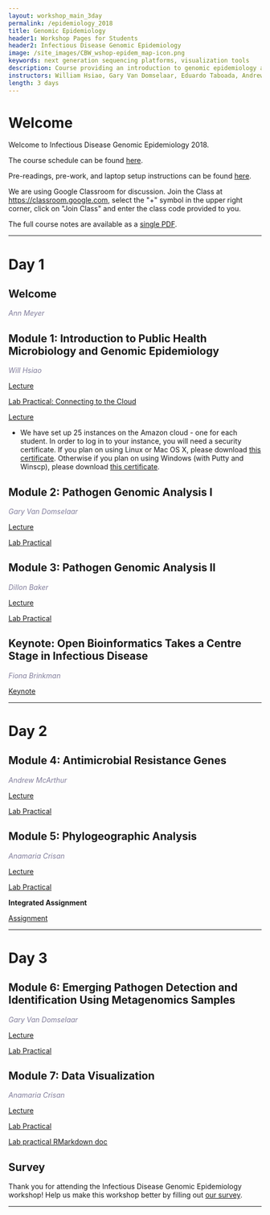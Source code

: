 ```yaml
---
layout: workshop_main_3day
permalink: /epidemiology_2018
title: Genomic Epidemiology
header1: Workshop Pages for Students
header2: Infectious Disease Genomic Epidemiology
image: /site_images/CBW_wshop-epidem_map-icon.png
keywords: next generation sequencing platforms, visualization tools 
description: Course providing an introduction to genomic epidemiology analysis followed by hands-on practical tutorials demonstrating the use of selected analysis tools. 
instructors: William Hsiao, Gary Van Domselaar, Eduardo Taboada, Andrew McArthur, Anamaria Crisan, Fiona Brinkman
length: 3 days
---
```

# Welcome <a id="welcome"></a>

Welcome to Infectious Disease Genomic Epidemiology 2018.  

The course schedule can be found [here](https://bioinformaticsdotca.github.io/epidemiology_2018_schedule).

Pre-readings, pre-work, and laptop setup instructions can be found [here](https://bioinformaticsdotca.github.io/epidemiology_2018_prework).<a id="preworkshop"></a>  

We are using Google Classroom for discussion. Join the Class at https://classroom.google.com, select the "+" symbol in the upper right corner, click on "Join Class" and enter the class code provided to you.

The full course notes are available as a [single PDF]().  

***

# Day 1 <a id="day1"></a>

## Welcome

*<font color="#827e9c">Ann Meyer</font>*

## Module 1: Introduction to Public Health Microbiology and Genomic Epidemiology

*<font color="#827e9c">Will Hsiao</font>*

[Lecture]()   

[Lab Practical: Connecting to the Cloud](http://bioinformaticsdotca.github.io/AWS_setup)

[Lecture](https://drive.google.com/a/bioinformatics.ca/file/d/1s5BmPE1OgQwnJFkFiD4yU04o7XyqdHLI/view?usp=sharing)  

* We have set up 25 instances on the Amazon cloud - one for each student. In order to log in to your instance, you will need a security certificate. If you plan on using Linux or Mac OS X, please download [this certificate](http://cbwmeta.dyndns.info/private/CBWNY.pem). Otherwise if you plan on using Windows (with Putty and Winscp), please download [this certificate](http://cbwmeta.dyndns.info/private/CBWNY.ppk).

## Module 2: Pathogen Genomic Analysis I

*<font color="#827e9c">Gary Van Domselaar</font>*

[Lecture]()  

[Lab Practical](http://bioinformaticsdotca.github.io/genomic_epidemiology_2017_PGA_1)

## Module 3: Pathogen Genomic Analysis II

*<font color="#827e9c">Dillon Baker</font>*

[Lecture]()  
 
[Lab Practical](http://bioinformaticsdotca.github.io/GenEpi_2017_module3_lab)  

## Keynote: Open Bioinformatics Takes a Centre Stage in Infectious Disease  

*<font color="#827e9c">Fiona Brinkman</font>*  

[Keynote]()  

***

# Day 2 <a id="day2"></a>

## Module 4: Antimicrobial Resistance Genes  

*<font color="#827e9c">Andrew McArthur</font>*

[Lecture]()  
  
[Lab Practical](http://bioinformaticsdotca.github.io/GenEpi_2017_module4_lab)

## Module 5: Phylogeographic Analysis

*<font color="#827e9c">Anamaria Crisan</font>*

[Lecture]()   

[Lab Practical](http://bioinformaticsdotca.github.io/GenEpi_2017_module5_lab)

**Integrated Assignment**  

[Assignment](http://bioinformaticsdotca.github.io/GenEpi_2017_day2_assignment)  

***

# Day 3 <a id="day3"></a>

## Module 6: Emerging Pathogen Detection and Identification Using Metagenomics Samples  

*<font color="#827e9c">Gary Van Domselaar</font>*

[Lecture]()

[Lab Practical](http://bioinformaticsdotca.github.io/genomic_epidemiology_2017_EPD_IMS)  


## Module 7: Data Visualization    

*<font color="#827e9c">Anamaria Crisan</font>*

[Lecture]() 

[Lab Practical](http://rpubs.com/amcrisan/epiDesignPatterns) 

[Lab practical RMarkdown doc](https://github.com/bioinformaticsdotca/Genomic_Epi_2017/blob/master/CBW2017.Rmd)  

## Survey

Thank you for attending the Infectious Disease Genomic Epidemiology workshop!  Help us make this workshop better by filling out [our survey]().  

***  
